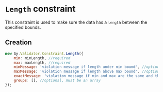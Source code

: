 # `Length` constraint

This constraint is used to make sure the data has a `length` between the specified bounds.

## Creation

```js
new Sy.Validator.Constraint.Length({
    min: minLength, //required
    max: maxLength, //required
    minMessage: 'violation message if length under min bound', //optional
    maxMessage: 'violation message if length above max bound', //optional
    exactMessage: 'violation message if min and max are the same and the length differs', //optional
    groups: [], //optional, must be an array
});
```